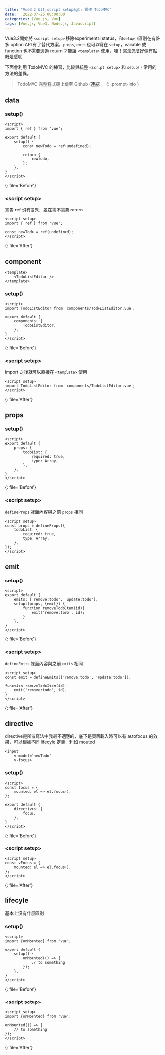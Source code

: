 ```yaml
---
title: "Vue3.2 &lt;script setup&gt; 實作 TodoMVC"
date:   2022-07-25 08:00:00
categories: [Vue.js, Vue]
tags: [Vue.js, Vue3, Node.js, Javascript]
---
```

Vue3.2開始將 `<script setup>` 移除experimental status，和`setup()`區別在有許多 option API 有了替代方案，`props`, `emit` 也可以寫在 `setup`，variable 或 function 也不需要透過 return 才能讓 `<template>` 使用，哇！寫法怎麼好像有點既是感呢

下面會利用 TodoMVC 的練習，比較與統整 `<script setup>` 和 `setup()` 常用的方法的差異。

> TodoMVC 完整程式碼上傳至 Github ([連結](https://github.com/chenuin/vue3-webpack5-template/tree/4fb0a6ca98236d037c3f5e15e29259834a67dcf4))。
{: .prompt-info }

## data
### setup()
```vue
<script>
import { ref } from 'vue';

export default {
    setup() {
        const newTodo = ref(undefined);

        return {
            newTodo,
        };
    },
}
</script>
```
{: file='Before'}

### &lt;script setup&gt;
宣告 ref 沒有差異，差在需不需要 return
```vue
<script setup>
import { ref } from 'vue';

const newTodo = ref(undefined);
</script>
```
{: file='After'}

## component
```vue
<template>
    <TodoListEditor />
</template>
```

### setup()
```vue
<script>
import TodoListEditor from 'components/TodoListEditor.vue';

export default {
    components: {
        TodoListEditor,
    },
}
</script>
```
{: file='Before'}

### &lt;script setup&gt;
import 之後就可以直接在 `<template>` 使用
```vue
<script setup>
import TodoListEditor from 'components/TodoListEditor.vue';
</script>
```
{: file='After'}

## props
### setup()
```vue
<script>
export default {
    props: {
        todoList: {
            required: true,
            type: Array,
        },
    },
}
</script>
```
{: file='Before'}

### &lt;script setup&gt;
`defineProps` 裡面內容與之前 `props` 相同
```vue
<script setup>
const props = defineProps({
    todoList: {
        required: true,
        type: Array,
    },
});
</script>
```

## emit
### setup()
```vue
<script>
export default {
    emits: ['remove:todo', 'update:todo'],
    setupt(props, {emit}) {
        function removeTodoItem(id){
            emit('remove:todo', id);
        }
    },
}
</script>
```
{: file='Before'}

### &lt;script setup&gt;
`defineEmits` 裡面內容與之前 `emits` 相同
```vue
<script setup>
const emit = defineEmits(['remove:todo', 'update:todo']);

function removeTodoItem(id){
    emit('remove:todo', id);
}
</script>
```
{: file='After'}

## directive
directive是所有寫法中我最不適應的，底下是頁面載入時可以有 autofocus 的效果，可以根據不同 lifecyle 定義，利如 mouted
```vue
<input
    v-model="newTodo"
    v-focus>
```

### setup()
```vue
<script>
const focus = {
    mounted: el => el.focus(),
};

export default {
    directives: {
        focus,
    },
}
</script>
```
{: file='Before'}

### &lt;script setup&gt;
```vue
<script setup>
const vFocus = {
    mounted: el => el.focus(),
};
</script>
```
{: file='After'}

## lifecyle
基本上沒有什麼區別
### setup()
```vue
<script>
import {onMounted} from 'vue';

export default {
    setup() {
        onMounted(() => {
            // to something
        });
    },
}
</script>
```
{: file='Before'}

### &lt;script setup&gt;
```vue
<script setup>
import {onMounted} from 'vue';

onMounted(() => {
    // to something
});
</script>
```
{: file='After'}
